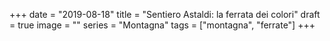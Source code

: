 +++
date = "2019-08-18"
title = "Sentiero Astaldi: la ferrata dei colori"
draft = true
image = ""
series = "Montagna"
tags = ["montagna", "ferrate"]
+++

